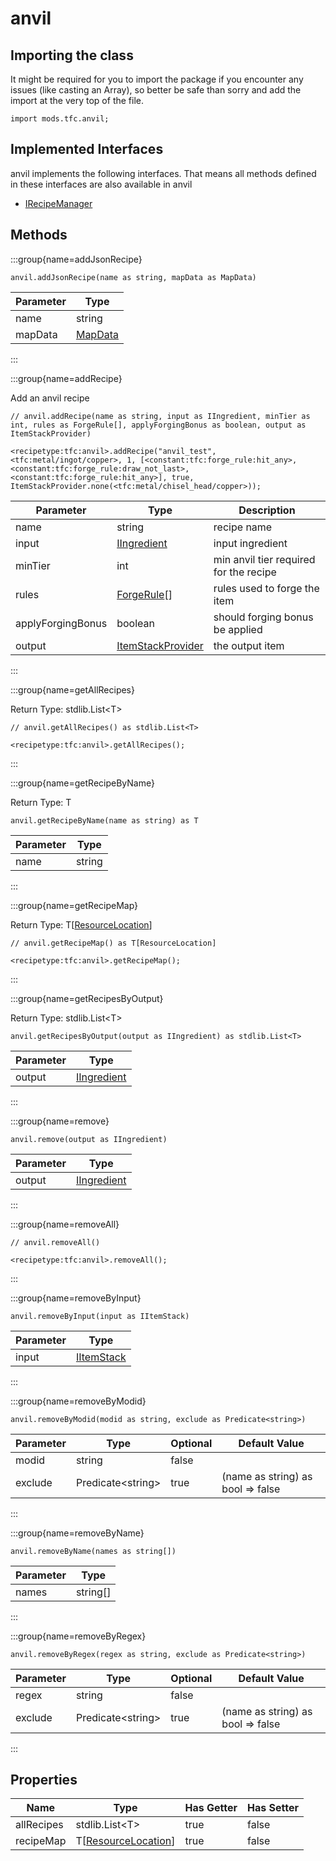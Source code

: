 # anvil

## Importing the class

It might be required for you to import the package if you encounter any issues (like casting an Array), so better be safe than sorry and add the import at the very top of the file.
```zenscript
import mods.tfc.anvil;
```


## Implemented Interfaces
anvil implements the following interfaces. That means all methods defined in these interfaces are also available in anvil

- [IRecipeManager](/vanilla/api/recipe/manager/IRecipeManager)

## Methods

:::group{name=addJsonRecipe}

```zenscript
anvil.addJsonRecipe(name as string, mapData as MapData)
```

| Parameter |                 Type                 |
|-----------|--------------------------------------|
| name      | string                               |
| mapData   | [MapData](/vanilla/api/data/MapData) |


:::

:::group{name=addRecipe}

Add an anvil recipe

```zenscript
// anvil.addRecipe(name as string, input as IIngredient, minTier as int, rules as ForgeRule[], applyForgingBonus as boolean, output as ItemStackProvider)

<recipetype:tfc:anvil>.addRecipe("anvil_test", <tfc:metal/ingot/copper>, 1, [<constant:tfc:forge_rule:hit_any>, <constant:tfc:forge_rule:draw_not_last>, <constant:tfc:forge_rule:hit_any>], true, ItemStackProvider.none(<tfc:metal/chisel_head/copper>));
```

|     Parameter     |                            Type                             |              Description               |
|-------------------|-------------------------------------------------------------|----------------------------------------|
| name              | string                                                      | recipe name                            |
| input             | [IIngredient](/vanilla/api/ingredient/IIngredient)          | input ingredient                       |
| minTier           | int                                                         | min anvil tier required for the recipe |
| rules             | [ForgeRule](/mods/TFCTweaker/recipe/ForgeRule)[]            | rules used to forge the item           |
| applyForgingBonus | boolean                                                     | should forging bonus be applied        |
| output            | [ItemStackProvider](/mods/TFCTweaker/Api/ItemStackProvider) | the output item                        |


:::

:::group{name=getAllRecipes}

Return Type: stdlib.List&lt;T&gt;

```zenscript
// anvil.getAllRecipes() as stdlib.List<T>

<recipetype:tfc:anvil>.getAllRecipes();
```

:::

:::group{name=getRecipeByName}

Return Type: T

```zenscript
anvil.getRecipeByName(name as string) as T
```

| Parameter |  Type  |
|-----------|--------|
| name      | string |


:::

:::group{name=getRecipeMap}

Return Type: T[[ResourceLocation](/vanilla/api/resource/ResourceLocation)]

```zenscript
// anvil.getRecipeMap() as T[ResourceLocation]

<recipetype:tfc:anvil>.getRecipeMap();
```

:::

:::group{name=getRecipesByOutput}

Return Type: stdlib.List&lt;T&gt;

```zenscript
anvil.getRecipesByOutput(output as IIngredient) as stdlib.List<T>
```

| Parameter |                        Type                        |
|-----------|----------------------------------------------------|
| output    | [IIngredient](/vanilla/api/ingredient/IIngredient) |


:::

:::group{name=remove}

```zenscript
anvil.remove(output as IIngredient)
```

| Parameter |                        Type                        |
|-----------|----------------------------------------------------|
| output    | [IIngredient](/vanilla/api/ingredient/IIngredient) |


:::

:::group{name=removeAll}

```zenscript
// anvil.removeAll()

<recipetype:tfc:anvil>.removeAll();
```

:::

:::group{name=removeByInput}

```zenscript
anvil.removeByInput(input as IItemStack)
```

| Parameter |                    Type                    |
|-----------|--------------------------------------------|
| input     | [IItemStack](/vanilla/api/item/IItemStack) |


:::

:::group{name=removeByModid}

```zenscript
anvil.removeByModid(modid as string, exclude as Predicate<string>)
```

| Parameter |          Type           | Optional |           Default Value           |
|-----------|-------------------------|----------|-----------------------------------|
| modid     | string                  | false    |                                   |
| exclude   | Predicate&lt;string&gt; | true     | (name as string) as bool => false |


:::

:::group{name=removeByName}

```zenscript
anvil.removeByName(names as string[])
```

| Parameter |   Type   |
|-----------|----------|
| names     | string[] |


:::

:::group{name=removeByRegex}

```zenscript
anvil.removeByRegex(regex as string, exclude as Predicate<string>)
```

| Parameter |          Type           | Optional |           Default Value           |
|-----------|-------------------------|----------|-----------------------------------|
| regex     | string                  | false    |                                   |
| exclude   | Predicate&lt;string&gt; | true     | (name as string) as bool => false |


:::


## Properties

|    Name    |                             Type                              | Has Getter | Has Setter |
|------------|---------------------------------------------------------------|------------|------------|
| allRecipes | stdlib.List&lt;T&gt;                                          | true       | false      |
| recipeMap  | T[[ResourceLocation](/vanilla/api/resource/ResourceLocation)] | true       | false      |

